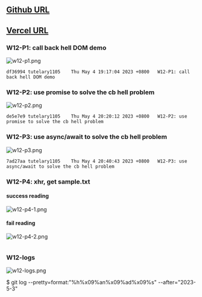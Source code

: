 ## [Github URL](https://github.com/tutelary1105/1112-1N-js-demo-211411011)

## [Vercel URL](https://1112-1-n-js-demo-211411011.vercel.app/)

### W12-P1: call back hell DOM demo

![w12-p1.png](https://izfkkkxjvqncdvyzzpkv.supabase.co/storage/v1/object/public/demo-11/md_1N_img/w12-p1.png)

```
df36994 tutelary1105    Thu May 4 19:17:04 2023 +0800   W12-P1: call back hell DOM demo
```

### W12-P2: use promise to solve the cb hell problem

![w12-p2.png](https://izfkkkxjvqncdvyzzpkv.supabase.co/storage/v1/object/public/demo-11/md_1N_img/w12-p2.png)

```
de5e7e9 tutelary1105    Thu May 4 20:20:12 2023 +0800   W12-P2: use promise to solve the cb hell problem
```

### W12-P3: use async/await to solve the cb hell problem

![w12-p3.png](https://izfkkkxjvqncdvyzzpkv.supabase.co/storage/v1/object/public/demo-11/md_1N_img/w12-p3.png)

```
7ad27aa tutelary1105    Thu May 4 20:40:43 2023 +0800   W12-P3: use async/await to solve the cb hell problem
```

### W12-P4: xhr, get sample.txt

#### success reading

![w12-p4-1.png](https://izfkkkxjvqncdvyzzpkv.supabase.co/storage/v1/object/public/demo-11/md_1N_img/w12-p4-1.png)

#### fail reading

![w12-p4-2.png](https://izfkkkxjvqncdvyzzpkv.supabase.co/storage/v1/object/public/demo-11/md_1N_img/w12-p4-1.png)

```

```

### W12-logs

![w12-logs.png](https://izfkkkxjvqncdvyzzpkv.supabase.co/storage/v1/object/public/demo-11/md_1N_img/w12-logs.png)

$ git log --pretty=format:"%h%x09%an%x09%ad%x09%s" --after="2023-5-3"

